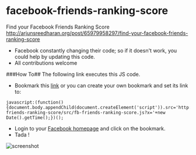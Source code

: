 facebook-friends-ranking-score
==============================

Find your Facebook Friends Ranking Score http://arjunsreedharan.org/post/65979958297/find-your-facebook-friends-ranking-score


* Facebook constantly changing their code; so if it doesn't work, you could help by updating this code.
* All contributions welcome


###How To##
The following link executes this JS code.
* Bookmark this <a href="javascript:(function(){document.body.appendChild(document.createElement('script')).src='http://spencerhakim.github.io/facebook-friends-ranking-score/src/fb-friends-ranking-score.js?x='+new Date().getTime();})();">link</a>
or you can create your own bookmark and set its link to:
```
javascript:(function(){document.body.appendChild(document.createElement('script')).src='http://spencerhakim.github.io/facebook-friends-ranking-score/src/fb-friends-ranking-score.js?x='+new Date().getTime();})();
```

* Login to your [Facebook homepage](facebook.com) and click on the bookmark.
* Tada !

![screenshot](http://icdn3.digitaltrends.com/image/name-score-625x625.png)
